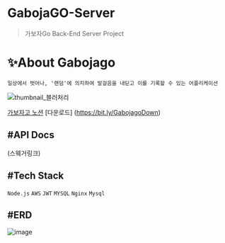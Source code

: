 # GabojaGO-Server

> 가보자Go Back-End Server Project

# ✨About Gabojago

```일상에서 벗어나, '랜덤'에 의지하여 발걸음을 내딛고 이를 기록할 수 있는 어플리케이션```

![thumbnail_블러처리](https://user-images.githubusercontent.com/87413634/161949401-f500469c-ff35-4cf1-88c9-85226991e16e.jpg)

[가보자고 노션](https://bit.ly/Gabojago)
[다운로드] (https://bit.ly/GabojagoDown)


#API Docs
------------
(스웨거링크)


#Tech Stack
------------
```Node.js``` ```AWS``` ```JWT``` ```MYSQL``` ```Nginx``` ```Mysql``` 


#ERD
------------
![image](https://user-images.githubusercontent.com/87413634/161952509-17de07ec-c5d8-4dfa-8889-9721c6b9814a.png)

